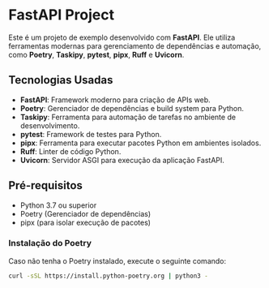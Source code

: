 # FastAPI Project

Este é um projeto de exemplo desenvolvido com **FastAPI**. Ele utiliza ferramentas modernas para gerenciamento de dependências e automação, como **Poetry**, **Taskipy**, **pytest**, **pipx**, **Ruff** e **Uvicorn**.

## Tecnologias Usadas

- **FastAPI**: Framework moderno para criação de APIs web.
- **Poetry**: Gerenciador de dependências e build system para Python.
- **Taskipy**: Ferramenta para automação de tarefas no ambiente de desenvolvimento.
- **pytest**: Framework de testes para Python.
- **pipx**: Ferramenta para executar pacotes Python em ambientes isolados.
- **Ruff**: Linter de código Python.
- **Uvicorn**: Servidor ASGI para execução da aplicação FastAPI.

## Pré-requisitos

- Python 3.7 ou superior
- Poetry (Gerenciador de dependências)
- pipx (para isolar execução de pacotes)

### Instalação do Poetry

Caso não tenha o Poetry instalado, execute o seguinte comando:

```bash
curl -sSL https://install.python-poetry.org | python3 -

